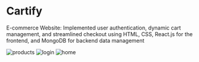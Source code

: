 # Cartify 
E-commerce Website: Implemented user authentication, dynamic cart management, and streamlined checkout using HTML,
CSS, React.js for the frontend, and MongoDB for backend data management

![products](https://github.com/user-attachments/assets/86dbd3b1-efe1-4f09-92a8-7a3e579319a7)
![login](https://github.com/user-attachments/assets/530c1d55-ff60-4f11-b11b-ba3bc3cd8521)
![home](https://github.com/user-attachments/assets/aaddfc3a-4235-4700-bdb6-84a424b9c1df)


